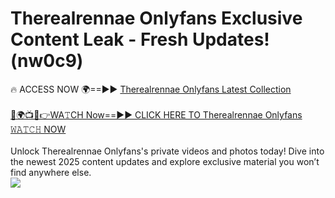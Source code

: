 # Therealrennae Onlyfans Exclusive Content Leak - Fresh Updates! (nw0c9)

🔥 ACCESS NOW 🌍==►► <a href="https://tinyurl.com/kvy9nzfs" rel="nofollow">Therealrennae Onlyfans Latest Collection</a>
<br><br>
[🔴🌍📺📱👉WA𝚃CH Now==►► CLICK HERE TO Therealrennae Onlyfans 𝚆𝙰𝚃𝙲𝙷 NOW](https://tinyurl.com/kvy9nzfs)
<br><br>
Unlock Therealrennae Onlyfans's private videos and photos today! Dive into the newest 2025 content updates and explore exclusive material you won’t find anywhere else.
<br>
<a href="https://tinyurl.com/kvy9nzfs" rel="nofollow" data-target="animated-image.originalLink"><img src="https://camo.githubusercontent.com/8a4f000d20f83aca3bf7ec5f350d767afa0574a8a352519fd8cfa583a6f93a33/68747470733a2f2f692e696d6775722e636f6d2f644a486b345a712e676966" data-canonical-src="https://i.imgur.com/dJHk4Zq.gif" style="max-width: 100%; display: inline-block;" data-target="animated-image.originalImage"></a>
<br>
